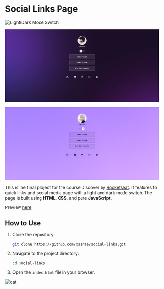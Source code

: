# Social Links Page

![Light/Dark Mode Switch](https://img.shields.io/badge/Theme-Light%20%26%20Dark%20Mode-brightgreen)

![Dark Mode](https://github.com/xssrae/-/blob/main/preview/dark-mode.png)

![Light Mode](https://github.com/xssrae/-/blob/main/preview/light-mode.png)

This is the final project for the course Discover by [Rocketseat](https://www.rocketseat.com.br/). It features to quick links and social media page with a light and dark mode switch. The page is built using **HTML**, **CSS**, and pure **JavaScript**.

Preview [here](https://xssrae.github.io/social-links/)

## How to Use

1. Clone the repository:
    ```sh
    git clone https://github.com/xssrae/social-links.git
    ```

2. Navigate to the project directory:
    ```sh
    cd social-links
    ```

3. Open the `index.html` file in your browser.

![cat](https://raw.githubusercontent.com/catppuccin/catppuccin/main/assets/footers/gray0_ctp_on_line.svg?sanitize=true)
